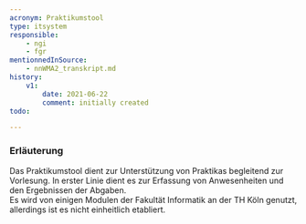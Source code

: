 ```yaml
---
acronym: Praktikumstool     
type: itsystem
responsible:
    - ngi
    - fgr
mentionnedInSource: 
    - nnWMA2_transkript.md
history:
    v1:
        date: 2021-06-22
        comment: initially created
todo:

---    
```


### Erläuterung
Das Praktikumstool dient zur Unterstützung von Praktikas begleitend zur Vorlesung. In erster Linie dient es zur Erfassung von Anwesenheiten und den Ergebnissen der Abgaben.  
Es wird von einigen Modulen der Fakultät Informatik an der TH Köln genutzt, allerdings ist es nicht einheitlich etabliert.
